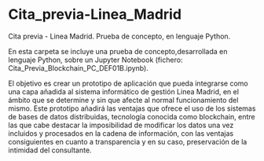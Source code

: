 # Cita_previa-Linea_Madrid
Cita previa - Linea Madrid. Prueba de concepto, en lenguaje Python.

En esta carpeta se incluye una prueba de concepto,desarrollada en lenguaje Python, sobre un Jupyter Notebook (fichero: Cita_Previa_Blockchain_PC_DEF01B.ipynb).

El objetivo es crear un prototipo de aplicación que pueda integrarse como una capa añadida al sistema informático de gestión Linea Madrid, en el ámbito que se determine y sin que afecte al normal funcionamiento del mismo.
Este prototipo añadirá las ventajas que ofrece el uso de los sistemas de bases de datos distribuidas, tecnología conocida como blockchain, entre las que cabe destacar la imposibilidad de modificar los datos una vez incluidos y procesados en la cadena de información, con las ventajas consiguientes en cuanto a transparencia y en su caso, preservación de la intimidad del consultante.



